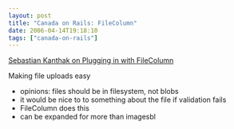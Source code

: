 ```yaml
---
layout: post
title: "Canada on Rails: FileColumn"
date: 2006-04-14T19:18:10
tags: ["canada-on-rails"]
---
```


<p><a href="http://www.canadaonrails.com/talks/show/14">Sebastian Kanthak on Plugging in with FileColumn</a></p>

<p>Making file uploads easy</p>

<ul>
<li>opinions: files should be in filesystem, not blobs</li>
<li>it would be nice to to something about the file if validation fails</li>
<li>FileColumn does this</li>
<li>can be expanded for more than imagesbl</li>
</ul>

